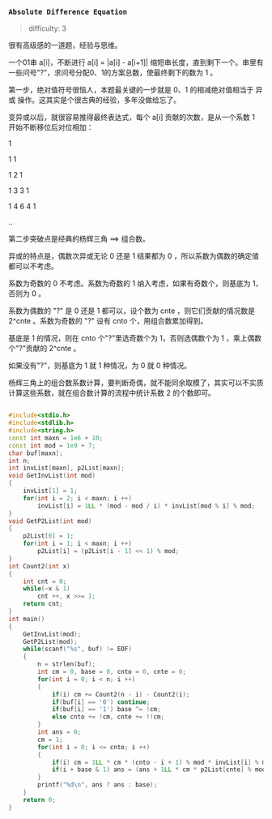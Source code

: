 ### `Absolute Difference Equation`

> difficulty: 3

很有高级感的一道题，经验与思维。

一个01串 a[i]，不断进行 a[i] = |a[i] - a[i+1]| 缩短串长度，直到剩下一个。串里有一些问号"?"，求问号分配0、1的方案总数，使最终剩下的数为 1 。

第一步，绝对值符号很恼人，本题最关键的一步就是 0、1 的相减绝对值相当于 异或 操作。这其实是个很古典的经验，多年没做给忘了。

变异或以后，就很容易推得最终表达式，每个 a[i] 贡献的次数，是从一个系数 1 开始不断移位后对位相加：

1

1 1

1 2 1

1 3 3 1

1 4 6 4 1

..

第二步突破点是经典的杨辉三角 ==> 组合数。

异或的特点是，偶数次异或无论 0 还是 1 结果都为 0 ，所以系数为偶数的确定值都可以不考虑。

系数为奇数的 0 不考虑。系数为奇数的 1 纳入考虑，如果有奇数个，则基底为 1，否则为 0 。

系数为偶数的 "?" 是 0 还是 1 都可以，设个数为 cnte ，则它们贡献的情况数是 2^cnte 。系数为奇数的 "?" 设有 cnto 个，用组合数累加得到。

基底是 1 的情况，则在 cnto 个"?"里选奇数个为 1，否则选偶数个为 1 ，乘上偶数个"?"贡献的 2^cnte 。

如果没有"?"，则基底为 1 就 1 种情况，为 0 就 0 种情况。

杨辉三角上的组合数系数计算，要判断奇偶，就不能同余取模了，其实可以不实质计算这些系数，就在组合数计算的流程中统计系数 2 的个数即可。

```cpp

#include<stdio.h>
#include<stdlib.h>
#include<string.h>
const int maxn = 1e6 + 10;
const int mod = 1e9 + 7;
char buf[maxn];
int n;
int invList[maxn], p2List[maxn];
void GetInvList(int mod)
{
    invList[1] = 1;
    for(int i = 2; i < maxn; i ++)
        invList[i] = 1LL * (mod - mod / i) * invList[mod % i] % mod;
}
void GetP2List(int mod)
{
    p2List[0] = 1;
    for(int i = 1; i < maxn; i ++)
        p2List[i] = (p2List[i - 1] << 1) % mod;
}
int Count2(int x)
{
    int cnt = 0;
    while(~x & 1)
        cnt ++, x >>= 1;
    return cnt;
}
int main()
{
    GetInvList(mod);
    GetP2List(mod);
    while(scanf("%s", buf) != EOF)
    {
        n = strlen(buf);
        int cm = 0, base = 0, cnto = 0, cnte = 0;
        for(int i = 0; i < n; i ++)
        {
            if(i) cm += Count2(n - i) - Count2(i);
            if(buf[i] == '0') continue;
            if(buf[i] == '1') base ^= !cm;
            else cnto += !cm, cnte += !!cm;
        }
        int ans = 0;
        cm = 1;
        for(int i = 0; i <= cnto; i ++)
        {
            if(i) cm = 1LL * cm * (cnto - i + 1) % mod * invList[i] % mod;
            if(i + base & 1) ans = (ans + 1LL * cm * p2List[cnte] % mod) % mod;
        }
        printf("%d\n", ans ? ans : base);
    }
    return 0;
}
```

